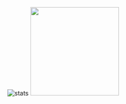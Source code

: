 ![stats](https://github-readme-stats.vercel.app/api?username=DakotaPride&count_private=true&show_icons=true&include_all_commits=true&theme=radical)
<img src="https://i.imgur.com/A3rHLHv.gif" width="200px">
